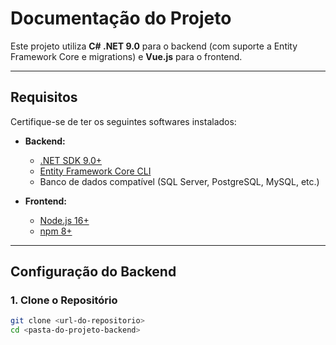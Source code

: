 # Documentação do Projeto

Este projeto utiliza **C# .NET 9.0** para o backend (com suporte a Entity Framework Core e migrations) e **Vue.js** para o frontend.

---

## **Requisitos**

Certifique-se de ter os seguintes softwares instalados:

- **Backend:**
  - [.NET SDK 9.0+](https://dotnet.microsoft.com/download)
  - [Entity Framework Core CLI](https://learn.microsoft.com/ef/core/cli/dotnet)
  - Banco de dados compatível (SQL Server, PostgreSQL, MySQL, etc.)

- **Frontend:**
  - [Node.js 16+](https://nodejs.org/)
  - [npm 8+](https://docs.npmjs.com/)

---

## **Configuração do Backend**

### **1. Clone o Repositório**
```bash
git clone <url-do-repositorio>
cd <pasta-do-projeto-backend>
